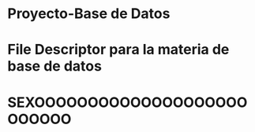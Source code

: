 # Proyecto-Base de Datos
# File Descriptor para la materia de base de datos
# SEXOOOOOOOOOOOOOOOOOOOOOOOOOO
